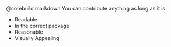 @corebuild markdown
You can contribute anything as long as it is

* Readable
* In the correct package
* Reasonable
* Visually Appealing
